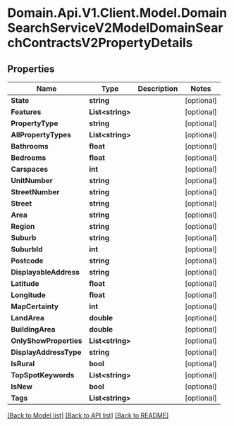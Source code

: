 # Domain.Api.V1.Client.Model.DomainSearchServiceV2ModelDomainSearchContractsV2PropertyDetails
## Properties

Name | Type | Description | Notes
------------ | ------------- | ------------- | -------------
**State** | **string** |  | [optional] 
**Features** | **List&lt;string&gt;** |  | [optional] 
**PropertyType** | **string** |  | [optional] 
**AllPropertyTypes** | **List&lt;string&gt;** |  | [optional] 
**Bathrooms** | **float** |  | [optional] 
**Bedrooms** | **float** |  | [optional] 
**Carspaces** | **int** |  | [optional] 
**UnitNumber** | **string** |  | [optional] 
**StreetNumber** | **string** |  | [optional] 
**Street** | **string** |  | [optional] 
**Area** | **string** |  | [optional] 
**Region** | **string** |  | [optional] 
**Suburb** | **string** |  | [optional] 
**SuburbId** | **int** |  | [optional] 
**Postcode** | **string** |  | [optional] 
**DisplayableAddress** | **string** |  | [optional] 
**Latitude** | **float** |  | [optional] 
**Longitude** | **float** |  | [optional] 
**MapCertainty** | **int** |  | [optional] 
**LandArea** | **double** |  | [optional] 
**BuildingArea** | **double** |  | [optional] 
**OnlyShowProperties** | **List&lt;string&gt;** |  | [optional] 
**DisplayAddressType** | **string** |  | [optional] 
**IsRural** | **bool** |  | [optional] 
**TopSpotKeywords** | **List&lt;string&gt;** |  | [optional] 
**IsNew** | **bool** |  | [optional] 
**Tags** | **List&lt;string&gt;** |  | [optional] 

[[Back to Model list]](../README.md#documentation-for-models) [[Back to API list]](../README.md#documentation-for-api-endpoints) [[Back to README]](../README.md)

